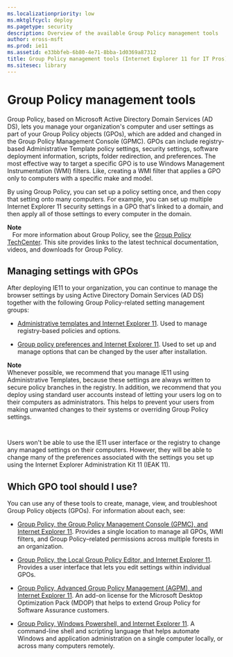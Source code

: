 ```yaml
---
ms.localizationpriority: low
ms.mktglfcycl: deploy
ms.pagetype: security
description: Overview of the available Group Policy management tools
author: eross-msft
ms.prod: ie11
ms.assetid: e33bbfeb-6b80-4e71-8bba-1d0369a87312
title: Group Policy management tools (Internet Explorer 11 for IT Pros)
ms.sitesec: library
---
```



# Group Policy management tools
Group Policy, based on Microsoft Active Directory Domain Services (AD DS), lets you manage your organization's computer and user settings as part of your Group Policy objects (GPOs), which are added and changed in the Group Policy Management Console (GPMC). GPOs can include registry-based Administrative Template policy settings, security settings, software deployment information, scripts, folder redirection, and preferences. The most effective way to target a specific GPO is to use Windows Management Instrumentation (WMI) filters. Like, creating a WMI filter that applies a GPO only to computers with a specific make and model.

By using Group Policy, you can set up a policy setting once, and then copy that setting onto many computers. For example, you can set up multiple Internet Explorer 11 security settings in a GPO that's linked to a domain, and then apply all of those settings to every computer in the domain.

**Note**<br>  
For more information about Group Policy, see the [Group Policy TechCenter](https://go.microsoft.com/fwlink/p/?LinkId=214514). This site provides links to the latest technical documentation, videos, and downloads for Group Policy.

## Managing settings with GPOs
After deploying IE11 to your organization, you can continue to manage the browser settings by using Active Directory Domain Services (AD DS) together with the following Group Policy-related setting management groups:

-   [Administrative templates and Internet Explorer 11](administrative-templates-and-ie11.md). Used to manage registry-based policies and options.

-   [Group policy preferences and Internet Explorer 11](group-policy-preferences-and-ie11.md). Used to set up and manage options that can be changed by the user after installation.

**Note**<br>
Whenever possible, we recommend that you manage IE11 using Administrative Templates, because these settings are always written to secure policy branches in the registry. In addition, we recommend that you deploy using standard user accounts instead of letting your users log on to their computers as administrators. This helps to prevent your users from making unwanted changes to their systems or overriding Group Policy settings.

     
Users won't be able to use the IE11 user interface or the registry to change any managed settings on their computers. However, they will be able to change many of the preferences associated with the settings you set up using the Internet Explorer Administration Kit 11 (IEAK 11).

## Which GPO tool should I use?
You can use any of these tools to create, manage, view, and troubleshoot Group Policy objects (GPOs). For information about each, see:

-   [Group Policy, the Group Policy Management Console (GPMC), and Internet Explorer 11](group-policy-and-group-policy-mgmt-console-ie11.md). Provides a single location to manage all GPOs, WMI filters, and Group Policy–related permissions across multiple forests in an organization.

-   [Group Policy, the Local Group Policy Editor, and Internet Explorer 11](group-policy-and-local-group-policy-editor-ie11.md). Provides a user interface that lets you edit settings within individual GPOs.

-   [Group Policy, Advanced Group Policy Management (AGPM), and Internet Explorer 11](group-policy-and-advanced-group-policy-mgmt-ie11.md). An add-on license for the Microsoft Desktop Optimization Pack (MDOP) that helps to extend Group Policy for Software Assurance customers.

-   [Group Policy, Windows Powershell, and Internet Explorer 11](group-policy-windows-powershell-ie11.md). A command-line shell and scripting language that helps automate Windows and application administration on a single computer locally, or across many computers remotely.

 

 



